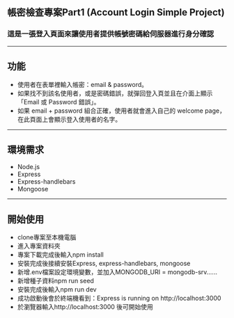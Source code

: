 ## 帳密檢查專案Part1 (Account Login Simple Project)
### 這是一張登入頁面來讓使用者提供帳號密碼給伺服器進行身分確認
****

## 功能
- 使用者在表單裡輸入帳密：email & password。
- 如果找不到該名使用者，或是密碼錯誤，就彈回登入頁並且在介面上顯示「Email 或 Password 錯誤」。
- 如果 email + password 組合正確，使用者就會進入自己的 welcome page，在此頁面上會顯示登入使用者的名字。
****

## 環境需求
- Node.js
- Express
- Express-handlebars
- Mongoose
****

## 開始使用
- clone專案至本機電腦
- 進入專案資料夾
- 專案下載完成後輸入npm install
- 安裝完成後接續安裝Express, express-handlebars, mongoose
- 新增.env檔案設定環境變數，並加入MONGODB_URI = mongodb-srv......
- 新增種子資料npm run seed
- 安裝完成後輸入npm run dev
- 成功啟動後會於終端機看到：Express is running on http://localhost:3000
- 於瀏覽器輸入http://localhost:3000 後可開始使用
